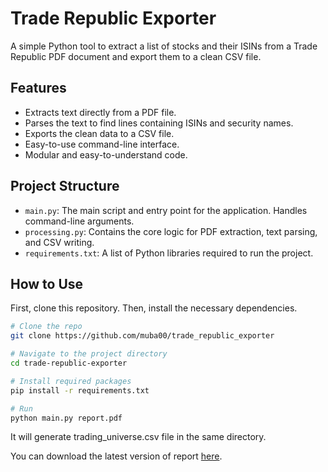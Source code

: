 # Trade Republic Exporter

A simple Python tool to extract a list of stocks and their ISINs from a Trade Republic PDF document and export them to a clean CSV file.

## Features

- Extracts text directly from a PDF file.
- Parses the text to find lines containing ISINs and security names.
- Exports the clean data to a CSV file.
- Easy-to-use command-line interface.
- Modular and easy-to-understand code.

## Project Structure

- `main.py`: The main script and entry point for the application. Handles command-line arguments.
- `processing.py`: Contains the core logic for PDF extraction, text parsing, and CSV writing.
- `requirements.txt`: A list of Python libraries required to run the project.

## How to Use

First, clone this repository. Then, install the necessary dependencies.

```bash
# Clone the repo
git clone https://github.com/muba00/trade_republic_exporter

# Navigate to the project directory
cd trade-republic-exporter

# Install required packages
pip install -r requirements.txt

# Run
python main.py report.pdf
```

It will generate trading_universe.csv file in the same directory.

You can download the latest version of report [here](https://assets.traderepublic.com/assets/files/DE/Instrument_Universe_DE_en.pdf).

